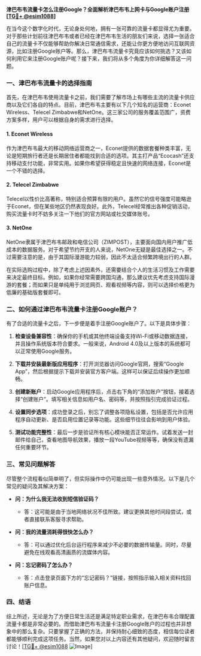 **津巴布韦流量卡怎么注册Google？全面解析津巴布韦上网卡与Google账户注册[[TG💪+ @esim1088](https://t.me/s/esim1088)]**

在当今这个数字化时代，无论身处何地，拥有一张可靠的流量卡都显得尤为重要。对于那些计划前往津巴布韦或者已经在津巴布韦生活的朋友们来说，选择一张适合自己的流量卡不仅能够帮助你解决日常通信需求，还能让你更方便地访问互联网资源，比如注册Google账户等。那么，津巴布韦流量卡究竟应该如何挑选？又该如何利用它来注册Google账户呢？接下来，我们将从多个角度为你详细解答这一问题。

### 一、津巴布韦流量卡的选择指南

首先，在津巴布韦使用流量卡之前，我们需要了解市场上有哪些主流的流量卡供应商以及它们各自的特点。目前，津巴布韦主要有以下几个知名的运营商：Econet Wireless、Telecel Zimbabwe和NetOne。这三家公司的服务覆盖范围广，资费方案多样，用户可以根据自身的需求进行选择。

#### 1. Econet Wireless
作为津巴布韦最大的移动网络运营商之一，Econet提供的数据套餐种类丰富，无论是短期旅行者还是长期居住者都能找到合适的选项。其主打产品“Ecocash”还支持移动支付功能，非常实用。如果你希望获得稳定且快速的网络连接，Econet是一个不错的选择。

#### 2. Telecel Zimbabwe
Telecel以性价比高著称，特别适合预算有限的用户。虽然它的信号强度可能略逊于Econet，但在某些地区仍然表现良好。此外，Telecel经常推出各种促销活动，购买流量卡时不妨多关注一下他们的官方网站或社交媒体账号。

#### 3. NetOne
NetOne隶属于津巴布韦邮政和电信公司（ZIMPOST），主要面向国内用户推广低成本的数据服务。对于希望节约开支的人来说，NetOne无疑是最佳选择之一。不过需要注意的是，由于其国际漫游能力较弱，因此不太适合频繁跨境出行的人群。

在实际选购过程中，除了考虑上述因素外，还需要结合个人的生活习惯及工作需要来决定最终目标。例如，如果你经常需要跨国沟通，那么建议优先考虑支持国际漫游的套餐；而如果只是单纯用于浏览网页、观看视频等内容，则可以选择价格更为低廉的基础版套餐即可。

### 二、如何通过津巴布韦流量卡注册Google账户？

有了合适的流量卡之后，下一步便是着手注册Google账户了。以下是具体步骤：

1. **检查设备兼容性**：确保你的手机或其他终端设备支持Wi-Fi或移动数据连接，并且操作系统版本符合要求。一般来说，Android 4.0及以上版本的系统都可以正常使用Google服务。
   
2. **下载并安装最新版应用程序**：打开浏览器访问Google官网，搜索“Google App”，然后根据提示下载并安装官方客户端。这样可以保证后续操作更加顺畅。

3. **创建新账户**：启动Google应用程序后，点击右下角的“添加账户”按钮，接着选择“创建账户”。填写相关信息如用户名、密码等，并按照指引完成验证过程。

4. **设置同步选项**：成功登录之后，别忘了调整各项隐私设置，包括是否允许应用程序自动更新、是否启用位置记录等功能。这些细节往往会影响到用户体验。

5. **测试功能完整性**：最后一步是验证所有核心模块能否正常运作。试着发送一封邮件给自己，查看地图导航效果，播放一段YouTube视频等等，确保没有遗漏任何重要环节。

### 三、常见问题解答

尽管整个流程看似简单明了，但实际操作中仍可能出现一些意外情况。以下是几个常见的疑问及其解决方案：

- **问：为什么我无法收到短信验证码？**
   - 答：这可能是由于当地网络状况不佳所致。建议更换其他时间段尝试，或者直接联系客服寻求帮助。

- **问：我的流量消耗得很快怎么办？**
   - 答：可以通过优化后台运行程序来减少不必要的数据传输量。同时，尽量避免在线观看高清画质的流媒体内容。

- **问：忘记密码了怎么办？**
   - 答：点击登录页面下方的“忘记密码？”链接，按照指示输入相关资料找回账户信息。

### 四、结语

综上所述，无论是为了方便日常生活还是满足特定职业需求，在津巴布韦合理配置流量卡都是非常必要的。而借助津巴布韦流量卡注册Google账户的过程也并非想象中的那么复杂。只要掌握了正确的方法，并保持耐心细致的态度，相信每位读者都能够顺利完成这项任务。当然，如果您对以上内容还有其他疑问，欢迎随时留言讨论！[[TG💪+ @esim1088](https://t.me/s/esim1088) ![Image](https://i.postimg.cc/4NQfJmqS/Snipaste-2025-05-13-00-14-12.png)]